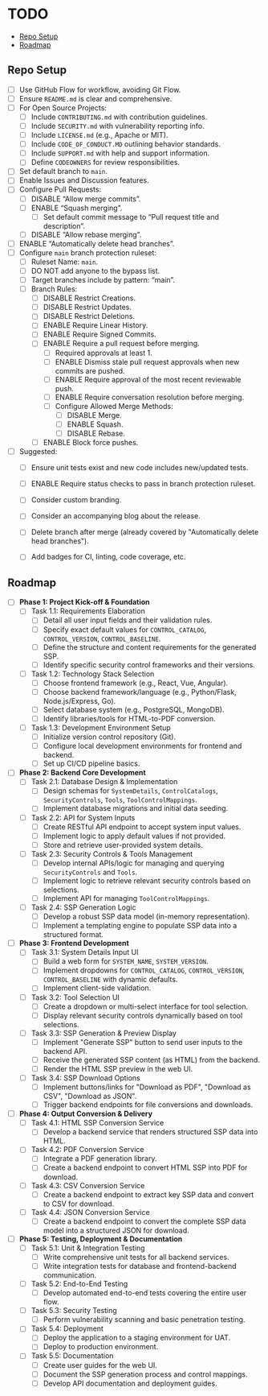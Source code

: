 # TODO


<!-- vim-markdown-toc GFM -->

* [Repo Setup](#repo-setup)
* [Roadmap](#roadmap)

<!-- vim-markdown-toc -->


## Repo Setup

- [ ] Use GitHub Flow for workflow, avoiding Git Flow.
- [ ] Ensure `README.md` is clear and comprehensive.
- [ ] For Open Source Projects:
    - [ ] Include `CONTRIBUTING.md` with contribution guidelines.
    - [ ] Include `SECURITY.md` with vulnerability reporting info.
    - [ ] Include `LICENSE.md` (e.g., Apache or MIT).
    - [ ] Include `CODE_OF_CONDUCT.MD` outlining behavior standards.
    - [ ] Include `SUPPORT.md` with help and support information.
    - [ ] Define `CODEOWNERS` for review responsibilities.
- [ ] Set default branch to `main`.
- [ ] Enable Issues and Discussion features.
- [ ] Configure Pull Requests:
    - [ ] DISABLE “Allow merge commits”.
    - [ ] ENABLE “Squash merging”.
        - [ ] Set default commit message to “Pull request title and description”.
    - [ ] DISABLE “Allow rebase merging”.
- [ ] ENABLE “Automatically delete head branches”.
- [ ] Configure `main` branch protection ruleset:
    - [ ] Ruleset Name: `main`.
    - [ ] DO NOT add anyone to the bypass list.
    - [ ] Target branches include by pattern: “main”.
    - [ ] Branch Rules:
        - [ ] DISABLE Restrict Creations.
        - [ ] DISABLE Restrict Updates.
        - [ ] DISABLE Restrict Deletions.
        - [ ] ENABLE Require Linear History.
        - [ ] ENABLE Require Signed Commits.
        - [ ] ENABLE Require a pull request before merging.
            - [ ] Required approvals at least 1.
            - [ ] ENABLE Dismiss stale pull request approvals when new commits are pushed.
            - [ ] ENABLE Require approval of the most recent reviewable push.
            - [ ] ENABLE Require conversation resolution before merging.
            - [ ] Configure Allowed Merge Methods:
                - [ ] DISABLE Merge.
                - [ ] ENABLE Squash.
                - [ ] DISABLE Rebase.
        - [ ] ENABLE Block force pushes.
- [ ] Suggested:
    - [ ] Ensure unit tests exist and new code includes new/updated tests.
    - [ ] ENABLE Require status checks to pass in branch protection ruleset.
    - [ ] Consider custom branding.
    - [ ] Consider an accompanying blog about the release.
    - [ ] Delete branch after merge (already covered by "Automatically delete head branches").
    - [ ] Add badges for CI, linting, code coverage, etc.


## Roadmap

- [ ] **Phase 1: Project Kick-off & Foundation**
    - [ ] Task 1.1: Requirements Elaboration
        - [ ] Detail all user input fields and their validation rules.
        - [ ] Specify exact default values for `CONTROL_CATALOG`, `CONTROL_VERSION`, `CONTROL_BASELINE`.
        - [ ] Define the structure and content requirements for the generated SSP.
        - [ ] Identify specific security control frameworks and their versions.
    - [ ] Task 1.2: Technology Stack Selection
        - [ ] Choose frontend framework (e.g., React, Vue, Angular).
        - [ ] Choose backend framework/language (e.g., Python/Flask, Node.js/Express, Go).
        - [ ] Select database system (e.g., PostgreSQL, MongoDB).
        - [ ] Identify libraries/tools for HTML-to-PDF conversion.
    - [ ] Task 1.3: Development Environment Setup
        - [ ] Initialize version control repository (Git).
        - [ ] Configure local development environments for frontend and backend.
        - [ ] Set up CI/CD pipeline basics.

- [ ] **Phase 2: Backend Core Development**
    - [ ] Task 2.1: Database Design & Implementation
        - [ ] Design schemas for `SystemDetails`, `ControlCatalogs`, `SecurityControls`, `Tools`, `ToolControlMappings`.
        - [ ] Implement database migrations and initial data seeding.
    - [ ] Task 2.2: API for System Inputs
        - [ ] Create RESTful API endpoint to accept system input values.
        - [ ] Implement logic to apply default values if not provided.
        - [ ] Store and retrieve user-provided system details.
    - [ ] Task 2.3: Security Controls & Tools Management
        - [ ] Develop internal APIs/logic for managing and querying `SecurityControls` and `Tools`.
        - [ ] Implement logic to retrieve relevant security controls based on selections.
        - [ ] Implement API for managing `ToolControlMappings`.
    - [ ] Task 2.4: SSP Generation Logic
        - [ ] Develop a robust SSP data model (in-memory representation).
        - [ ] Implement a templating engine to populate SSP data into a structured format.

- [ ] **Phase 3: Frontend Development**
    - [ ] Task 3.1: System Details Input UI
        - [ ] Build a web form for `SYSTEM_NAME`, `SYSTEM_VERSION`.
        - [ ] Implement dropdowns for `CONTROL_CATALOG`, `CONTROL_VERSION`, `CONTROL_BASELINE` with dynamic defaults.
        - [ ] Implement client-side validation.
    - [ ] Task 3.2: Tool Selection UI
        - [ ] Create a dropdown or multi-select interface for tool selection.
        - [ ] Display relevant security controls dynamically based on tool selections.
    - [ ] Task 3.3: SSP Generation & Preview Display
        - [ ] Implement "Generate SSP" button to send user inputs to the backend API.
        - [ ] Receive the generated SSP content (as HTML) from the backend.
        - [ ] Render the HTML SSP preview in the web UI.
    - [ ] Task 3.4: SSP Download Options
        - [ ] Implement buttons/links for "Download as PDF", "Download as CSV", "Download as JSON".
        - [ ] Trigger backend endpoints for file conversions and downloads.

- [ ] **Phase 4: Output Conversion & Delivery**
    - [ ] Task 4.1: HTML SSP Conversion Service
        - [ ] Develop a backend service that renders structured SSP data into HTML.
    - [ ] Task 4.2: PDF Conversion Service
        - [ ] Integrate a PDF generation library.
        - [ ] Create a backend endpoint to convert HTML SSP into PDF for download.
    - [ ] Task 4.3: CSV Conversion Service
        - [ ] Create a backend endpoint to extract key SSP data and convert to CSV for download.
    - [ ] Task 4.4: JSON Conversion Service
        - [ ] Create a backend endpoint to convert the complete SSP data model into a structured JSON for download.

- [ ] **Phase 5: Testing, Deployment & Documentation**
    - [ ] Task 5.1: Unit & Integration Testing
        - [ ] Write comprehensive unit tests for all backend services.
        - [ ] Write integration tests for database and frontend-backend communication.
    - [ ] Task 5.2: End-to-End Testing
        - [ ] Develop automated end-to-end tests covering the entire user flow.
    - [ ] Task 5.3: Security Testing
        - [ ] Perform vulnerability scanning and basic penetration testing.
    - [ ] Task 5.4: Deployment
        - [ ] Deploy the application to a staging environment for UAT.
        - [ ] Deploy to production environment.
    - [ ] Task 5.5: Documentation
        - [ ] Create user guides for the web UI.
        - [ ] Document the SSP generation process and control mappings.
        - [ ] Develop API documentation and deployment guides.
